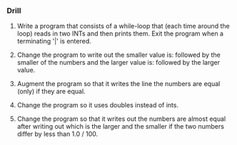 ### Drill

1. Write a program that consists of a while-loop that (each time around the loop)
reads in two INTs and then prints them. Exit the program when a terminating '|' is entered.

2. Change the program to write out the smaller value is: followed by the smaller of the
numbers and the larger value is: followed by the larger value.

3. Augment the program so that it writes the line the numbers are equal (only) if they are equal.

4. Change the program so it uses doubles instead of ints.

5. Change the program so that it writes out the numbers are almost equal after writing
   out which is the larger and the smaller if the two numbers differ by less than 1.0 / 100.
